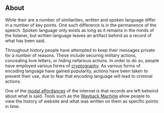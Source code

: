 ## About

While their are a number of similarities, written and spoken language differ in a number of key points. One such difference is in the permanence of the speech. Spoken language only exists as long as it remains in the minds of the listener, but written language leaves an artifact behind as a record of what has been said. 

Throughout history people have attempted to keep their messages private for a number of reasons. These include securing military actions, concealing love letters, or hiding nefarious actions. In order to do so, people have employed various forms of [cryptography](http://LanguageAndTheInternet.github.io/terms/Cryptography.html). As various forms of encoding language have gained popularity, actions have been taken to prevent their use, due to fear that encoding language will lead to criminal actions.

One of the [modal affordances](http://LanguageAndTheInternet.github.io/terms/Modal_Affordance.html) of the internet is that records are left beheind about what is said. Tools such as the [Wayback Machine](http://archive.org/web/) allow people to view the history of website and what was written on them as specific points in time.

